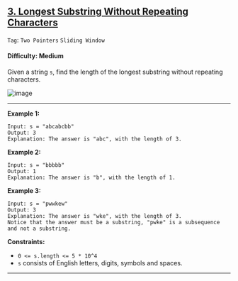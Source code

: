 ## [3. Longest Substring Without Repeating Characters](https://leetcode.com/problems/longest-substring-without-repeating-characters/)

```Tag```: ```Two Pointers``` ```Sliding Window```

#### Difficulty: Medium

Given a string ```s```, find the length of the longest substring without repeating characters.

![image](https://user-images.githubusercontent.com/35042430/225391142-77b1b81a-a802-4438-aa5e-7ab4694051ca.png)

---

__Example 1:__
```
Input: s = "abcabcbb"
Output: 3
Explanation: The answer is "abc", with the length of 3.
```

__Example 2:__
```
Input: s = "bbbbb"
Output: 1
Explanation: The answer is "b", with the length of 1.
```

__Example 3:__
```
Input: s = "pwwkew"
Output: 3
Explanation: The answer is "wke", with the length of 3.
Notice that the answer must be a substring, "pwke" is a subsequence and not a substring.
```

__Constraints:__

- ```0 <= s.length <= 5 * 10^4```
- ```s``` consists of English letters, digits, symbols and spaces.

---

